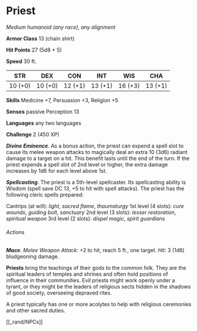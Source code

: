 # Priest

*Medium humanoid (any race), any alignment*

**Armor Class** 13 (chain shirt)

**Hit Points** 27 (5d8 + 5)

**Speed** 30 ft.

| STR     | DEX     | CON     | INT     | WIS     | CHA     |
|---------|---------|---------|---------|---------|---------|
| 10 (+0) | 10 (+0) | 12 (+1) | 13 (+1) | 16 (+3) | 13 (+1) |

**Skills** Medicine +7, Persuasion +3, Religion +5

**Senses** passive Perception 13

**Languages** any two languages

**Challenge** 2 (450 XP)

***Divine Eminence***. As a bonus action, the priest can expend a spell slot to cause its melee weapon attacks to magically deal an extra 10 (3d6) radiant damage to a target on a hit. This benefit lasts until the end of the turn. If the priest expends a spell slot of 2nd level or higher, the extra damage increases by 1d6 for each level above 1st.

***Spellcasting***. The priest is a 5th-level spellcaster. Its spellcasting ability is Wisdom (spell save DC 13, +5 to hit with spell attacks). The priest has the following cleric spells prepared:

Cantrips (at will): *light*, *sacred flame*, *thaumaturgy*
1st level (4 slots): *cure wounds*, *guiding bolt*, *sanctuary*
2nd level (3 slots): *lesser restoration*, *spiritual weapon*
3rd level (2 slots): *dispel magic*, *spirit guardians*

###### Actions

***Mace***. *Melee Weapon Attack:* +2 to hit, reach 5 ft., one target. *Hit:* 3 (1d6) bludgeoning damage.

**Priests** bring the teachings of their gods to the common folk. They are the spiritual leaders of temples and shrines and often hold positions of influence in their communities. Evil priests might work openly under a tyrant, or they might be the leaders of religious sects hidden in the shadows of good society, overseeing depraved rites.

A priest typically has one or more acolytes to help with religious ceremonies and other sacred duties.


[[_rand/NPCs]]